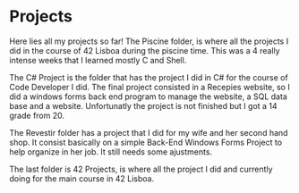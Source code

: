 # Projects
Here lies all my projects so far!
The Piscine folder, is where all the projects I did in the course of 42 Lisboa during the piscine time. This was a 4 really intense weeks that I learned mostly C and Shell.

The C# Project is the folder that has the project I did in C# for the course of Code Developer I did. The final project consisted in a Recepies website, so I did a windows forms back end program to manage the website, a SQL data base and a website. Unfortunatly the project is not finished but I got a 14 grade from 20. 

The Revestir folder has a project that I did for my wife and her second hand shop. It consist basically on a simple Back-End Windows Forms Project to help organize in her job. It still needs some ajustments.

The last folder is 42 Projects, is where all the project I did and currently doing for the main course in 42 Lisboa. 
